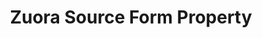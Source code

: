 ---
# -------------------------- #
#        CONTENT TYPE        #
# -------------------------- #

content-type: "api-form"
form-type: "source"
key: "source-form-properties-zuora-object"


# -------------------------- #
#        OBJECT INFO         #
# -------------------------- #

title: "Zuora Source Form Property"
api-type: "platform.zuora"
display-name: "Zuora"

source-type: "saas"
docs-name: "zuora"

description: ""


# -------------------------- #
#      OBJECT ATTRIBUTES     #
# -------------------------- #

object-attributes:
  # - name: "api_type"
  #   type: "string"
  #   description: "The zuora API Stitch should use to extract data. Possible values are `REST` or `BULK`. [Read about the pros and cons of each API here]({{ site.baseurl }}/integrations/saas/zuora#bulk-vs-rest-api)."

  - name: "european"
    type: "string"
    required: false
    description: "If `true`, the Zuora account being connected is based in Europe."
    value: "false"

  - name: "password"
    type: "string"
    required: true
    description: "The password associated with the Zuora user authorizing the connection."
    value: "{{ sample-property-data.password }}"

  - name: "sandbox"
    type: "string"
    required: false
    description: "If `true`, the Zuora account being connected is a sandbox."
    value: "false"

  - name: "username"
    type: "string"
    required: true
    description: |
      The username of the Zuora user authorizing the connection. To successfully create a connection, this user must:

      1. **Have Standard user permissions across the board**,
      2. **Have two-factor authentication disabled**. Refer to this [Zuora article](https://knowledgecenter.zuora.com/CF_Users_and_Administrators/Two-Factor_Authentication) for assistance in disabling this setting.
      3. **Have credentials that don't expire**. This is only applicable if Password Expiration rules are enforced. Refer to [Zuora's documentation](https://knowledgecenter.zuora.com/kb/How_do_I_prevent_my_API_user_login_from_expiring%3F) for a workaround.

      For more info, refer to our [Zuora integration documentation]({{ site.baseurl }}/integrations/saas/zuora#create-the-zuora-user).
    value: "{{ sample-property-data.user }}"
---
